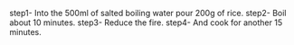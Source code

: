 step1- Into the 500ml of salted boiling water pour 200g of rice.
step2- Boil about 10 minutes.
step3- Reduce the fire.
step4- And cook for another 15 minutes.
